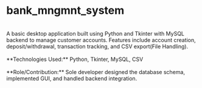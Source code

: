 # bank_mngmnt_system
<br>
A basic desktop application built using Python and Tkinter with MySQL backend to manage customer accounts. Features include account creation, deposit/withdrawal, transaction tracking, and CSV export(File Handling).
<br>
<br>
**Technologies Used:**
Python, Tkinter, MySQL, CSV
<br>
<br>
**Role/Contribution:**
Sole developer designed the database schema, implemented GUI, and handled backend integration.
